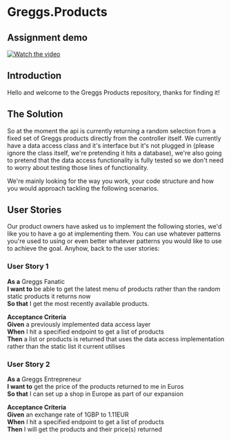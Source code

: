 # Greggs.Products
## Assignment demo
[![Watch the video](https://lh3.googleusercontent.com/d/1JdCy9r8Qoj45Yy7yqtHd4_t1lDZUCOrT=s220?authuser=0)](https://drive.google.com/file/d/1JdCy9r8Qoj45Yy7yqtHd4_t1lDZUCOrT/view?usp=sharing)
## Introduction
Hello and welcome to the Greggs Products repository, thanks for finding it!

## The Solution
So at the moment the api is currently returning a random selection from a fixed set of Greggs products directly 
from the controller itself. We currently have a data access class and it's interface but 
it's not plugged in (please ignore the class itself, we're pretending it hits a database),
we're also going to pretend that the data access functionality is fully tested so we don't need 
to worry about testing those lines of functionality.

We're mainly looking for the way you work, your code structure and how you would approach tackling the following 
scenarios.

## User Stories
Our product owners have asked us to implement the following stories, we'd like you to have 
a go at implementing them. You can use whatever patterns you're used to using or even better 
whatever patterns you would like to use to achieve the goal. Anyhow, back to the 
user stories:

### User Story 1
**As a** Greggs Fanatic<br/>
**I want to** be able to get the latest menu of products rather than the random static products it returns now<br/>
**So that** I get the most recently available products.

**Acceptance Criteria**<br/>
**Given** a previously implemented data access layer<br/>
**When** I hit a specified endpoint to get a list of products<br/>
**Then** a list or products is returned that uses the data access implementation rather than the static list it current utilises

### User Story 2
**As a** Greggs Entrepreneur<br/>
**I want to** get the price of the products returned to me in Euros<br/>
**So that** I can set up a shop in Europe as part of our expansion

**Acceptance Criteria**<br/>
**Given** an exchange rate of 1GBP to 1.11EUR<br/>
**When** I hit a specified endpoint to get a list of products<br/>
**Then** I will get the products and their price(s) returned
